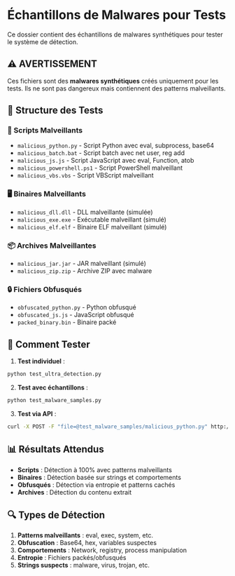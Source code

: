 # Échantillons de Malwares pour Tests

Ce dossier contient des échantillons de malwares synthétiques pour tester le système de détection.

## ⚠️ AVERTISSEMENT
Ces fichiers sont des **malwares synthétiques** créés uniquement pour les tests. 
Ils ne sont pas dangereux mais contiennent des patterns malveillants.

## 📁 Structure des Tests

### 🔧 Scripts Malveillants
- `malicious_python.py` - Script Python avec eval, subprocess, base64
- `malicious_batch.bat` - Script batch avec net user, reg add
- `malicious_js.js` - Script JavaScript avec eval, Function, atob
- `malicious_powershell.ps1` - Script PowerShell malveillant
- `malicious_vbs.vbs` - Script VBScript malveillant

### 🖥️ Binaires Malveillants
- `malicious_dll.dll` - DLL malveillante (simulée)
- `malicious_exe.exe` - Exécutable malveillant (simulé)
- `malicious_elf.elf` - Binaire ELF malveillant (simulé)

### 📦 Archives Malveillantes
- `malicious_jar.jar` - JAR malveillant (simulé)
- `malicious_zip.zip` - Archive ZIP avec malware

### 🔒 Fichiers Obfusqués
- `obfuscated_python.py` - Python obfusqué
- `obfuscated_js.js` - JavaScript obfusqué
- `packed_binary.bin` - Binaire packé

## 🧪 Comment Tester

1. **Test individuel** :
```bash
python test_ultra_detection.py
```

2. **Test avec échantillons** :
```bash
python test_malware_samples.py
```

3. **Test via API** :
```bash
curl -X POST -F "file=@test_malware_samples/malicious_python.py" http://localhost:8000/api/analyze/file/ultra
```

## 📊 Résultats Attendus

- **Scripts** : Détection à 100% avec patterns malveillants
- **Binaires** : Détection basée sur strings et comportements
- **Obfusqués** : Détection via entropie et patterns cachés
- **Archives** : Détection du contenu extrait

## 🔍 Types de Détection

1. **Patterns malveillants** : eval, exec, system, etc.
2. **Obfuscation** : Base64, hex, variables suspectes
3. **Comportements** : Network, registry, process manipulation
4. **Entropie** : Fichiers packés/obfusqués
5. **Strings suspects** : malware, virus, trojan, etc.
